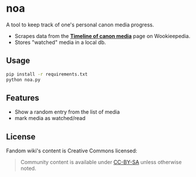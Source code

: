 # noa

A tool to keep track of one's personal canon media progress.

* Scrapes data from the [**Timeline of canon media**](https://starwars.fandom.com/wiki/Timeline_of_canon_media) page on Wookieepedia.
* Stores "watched" media in a local db.

## Usage

```sh
pip install -r requirements.txt
python noa.py
```

## Features

* Show a random entry from the list of media
* mark media as watched/read

## License

Fandom wiki's content is Creative Commons licensed:
> Community content is available under [CC-BY-SA](https://www.fandom.com/licensing) unless otherwise noted.

